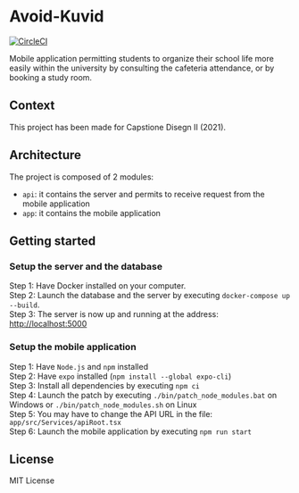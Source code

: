 # Avoid-Kuvid
[![CircleCI](https://circleci.com/gh/JulienTD/Avoid-Kuvid.svg?style=svg&circle-token=883a3d49dc6234ee0b76cc20d0a37768569c3044)](https://app.circleci.com/pipelines/github/JulienTD)

Mobile application permitting students to organize their school life more easily within the university by consulting the cafeteria attendance, or by booking a study room.

## Context
This project has been made for Capstione Disegn II (2021).

## Architecture

The project is composed of 2 modules:
- `api`: it contains the server and permits to receive request from the mobile application
- `app`: it contains the mobile application

## Getting started

### Setup the server and the database
Step 1: Have Docker installed on your computer.  
Step 2: Launch the database and the server by executing `docker-compose up --build`.  
Step 3: The server is now up and running at the address: [http://localhost:5000](http://localhost:5000)  

### Setup the mobile application
Step 1: Have `Node.js` and `npm` installed  
Step 2: Have `expo` installed (`npm install --global expo-cli`)  
Step 3: Install all dependencies by executing `npm ci`  
Step 4: Launch the patch by executing `./bin/patch_node_modules.bat` on Windows or `./bin/patch_node_modules.sh` on Linux  
Step 5: You may have to change the API URL in the file: `app/src/Services/apiRoot.tsx`  
Step 6: Launch the mobile application by executing `npm run start`  

## License
MIT License
